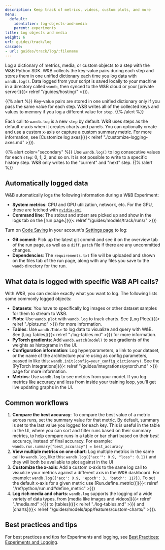 ```yaml
---
description: Keep track of metrics, videos, custom plots, and more
menu:
  default:
    identifier: log-objects-and-media
    parent: experiments
title: Log objects and media
weight: 6
url: guides/track/log
cascade:
- url: guides/track/log/:filename
---
```


Log a dictionary of metrics, media, or custom objects to a step with the W&B Python SDK. W&B collects the key-value pairs during each step and stores them in one unified dictionary each time you log data with `wandb.log()`. Data logged from your script is saved locally to your machine in a directory called `wandb`, then synced to the W&B cloud or your [private server]({{< relref "/guides/hosting/" >}}). 

{{% alert %}}
Key-value pairs are stored in one unified dictionary only if you pass the same value for each step. W&B writes all of the collected keys and values to memory if you log a different value for `step`.
{{% /alert %}}

Each call to `wandb.log` is a new `step` by default. W&B uses steps as the default x-axis when it creates charts and panels. You can optionally create and use a custom x-axis or capture a custom summary metric. For more information, see [Customize log axes]({{< relref "./customize-logging-axes.md" >}}).

<!-- [INSERT BETTER EXAMPLE] -->
<!-- If you want to log to a single history step from lots of different places in your code you can pass a step index to `wandb.log()` as follows:

```python
wandb.log({'loss': 0.2}, step=step)
``` -->

<!-- [INSERT EXAMPLE] -->

{{% alert color="secondary" %}}
Use `wandb.log()` to log consecutive values for each `step`: 0, 1, 2, and so on. It is not possible to write to a specific history step. W&B only writes to the "current" and "next" step.
{{% /alert %}}

<!-- You can set `commit=False` in `wandb.log` to accumulate metrics, just be sure to eventually call `wandb.log` with `commit=True` (the default) to persist the metrics.

```python
wandb.log({'loss': 0.2}, commit=False)
# Somewhere else when I'm ready to report this step:
wandb.log({'accuracy': 0.8})
``` -->


## Automatically logged data

W&B automatically logs the following information during a W&B Experiment:


* **System metrics**: CPU and GPU utilization, network, etc. For the GPU, these are fetched with [`nvidia-smi`](https://developer.nvidia.com/nvidia-system-management-interface).
* **Command line**: The stdout and stderr are picked up and show in the logs tab on the [run page.]({{< relref "/guides/models/track/runs/" >}})

Turn on [Code Saving](http://wandb.me/code-save-colab) in your account's [Settings page](https://wandb.ai/settings) to log:

* **Git commit**: Pick up the latest git commit and see it on the overview tab of the run page, as well as a `diff.patch` file if there are any uncommitted changes.
* **Dependencies**: The `requirements.txt` file will be uploaded and shown on the files tab of the run page, along with any files you save to the `wandb` directory for the run.


## What data is logged with specific W&B API calls?

With W&B, you can decide exactly what you want to log. The following lists some commonly logged objects:

* **Datasets**: You have to specifically log images or other dataset samples for them to stream to W&B.
* **Plots**: Use `wandb.plot` with `wandb.log` to track charts. See [Log Plots]({{< relref "./plots.md" >}}) for more information. 
* **Tables**: Use `wandb.Table` to log data to visualize and query with W&B. See [Log Tables]({{< relref "./log-tables.md" >}}) for more information.
* **PyTorch gradients**: Add `wandb.watch(model)` to see gradients of the weights as histograms in the UI.
* **Configuration information**: Log hyperparameters, a link to your dataset, or the name of the architecture you're using as config parameters, passed in like this: `wandb.init(config=your_config_dictionary)`. See the [PyTorch Integrations]({{< relref "/guides/integrations/pytorch.md" >}}) page for more information. 
* **Metrics**: Use `wandb.log` to see metrics from your model. If you log metrics like accuracy and loss from inside your training loop, you'll get live updating graphs in the UI.

<!-- ### Example Usage

```python
wandb.log({"loss": 0.314, "epoch": 5,
           "inputs": wandb.Image(inputs),
           "logits": wandb.Histogram(outputs),
           "captions": wandb.Html(captions)})
``` -->


## Common workflows

1. **Compare the best accuracy**: To compare the best value of a metric across runs, set the summary value for that metric. By default, summary is set to the last value you logged for each key. This is useful in the table in the UI, where you can sort and filter runs based on their summary metrics, to help compare runs in a table or bar chart based on their _best_ accuracy, instead of final accuracy. For example: `wandb.run.summary["best_accuracy"] = best_accuracy`
2. **View multiple metrics on one chart**: Log multiple metrics in the same call to `wandb.log`, like this: `wandb.log({"acc'": 0.9, "loss": 0.1})` and they will both be available to plot against in the UI
3. **Customize the x-axis**: Add a custom x-axis to the same log call to visualize your metrics against a different axis in the W&B dashboard. For example: `wandb.log({'acc': 0.9, 'epoch': 3, 'batch': 117})`. To set the default x-axis for a given metric use [Run.define_metric()]({{< relref "/ref/python/run.md#define_metric" >}})
4. **Log rich media and charts**: `wandb.log` supports the logging of a wide variety of data types, from [media like images and videos]({{< relref "./media.md" >}}) to [tables]({{< relref "./log-tables.md" >}}) and [charts]({{< relref "/guides/models/app/features/custom-charts/" >}}).

## Best practices and tips 

For best practices and tips for Experiments and logging, see [Best Practices: Experiments and Logging](https://wandb.ai/wandb/pytorch-lightning-e2e/reports/W-B-Best-Practices-Guide--VmlldzozNTU1ODY1#w&b-experiments-and-logging).